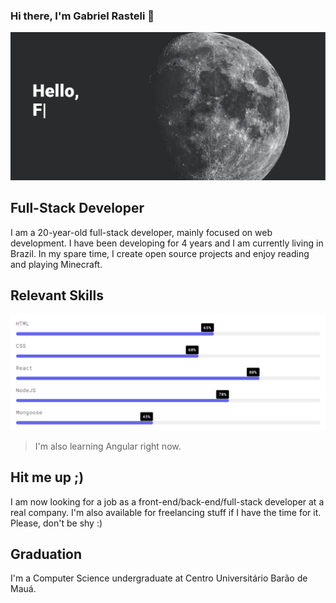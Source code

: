 ### Hi there, I'm Gabriel Rasteli 👋
![me.gif](./src/me.gif)

## Full-Stack Developer
I am a 20-year-old full-stack developer, mainly focused on web development. I have been developing for 4 years and I am currently living in Brazil. In my spare time, I create open source projects and enjoy reading and playing Minecraft.

## Relevant Skills
![skill sliders](./src/skills.png)
> I'm also learning Angular right now.

## Hit me up ;)
I am now looking for a job as a front-end/back-end/full-stack developer at a real company. I'm also available for freelancing stuff if I have the time for it. Please, don't be shy :)

## Graduation
I'm a Computer Science undergraduate at Centro Universitário Barão de Mauá.

<!--
**rasteli/rasteli** is a ✨ _special_ ✨ repository because its `README.md` (this file) appears on your GitHub profile.

Here are some ideas to get you started:

- 🔭 I’m currently working on ...
- 🌱 I’m currently learning ...
- 👯 I’m looking to collaborate on ...
- 🤔 I’m looking for help with ...
- 💬 Ask me about ...
- 📫 How to reach me: ...
- 😄 Pronouns: ...
- ⚡ Fun fact: ...
-->
